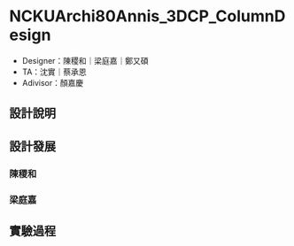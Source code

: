 # NCKUArchi80Annis_3DCP_ColumnDesign

- Designer：陳稷和｜梁庭嘉｜鄭又碩
- TA：沈實｜蔡承恩
- Adivisor：顏嘉慶

## 設計說明

## 設計發展

### 陳稷和

### 梁庭嘉

## 實驗過程

### 